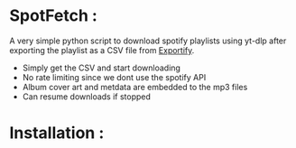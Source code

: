 
# SpotFetch :

A very simple python script to download spotify playlists using yt-dlp after exporting the playlist as a CSV file from [Exportify](https://exportify.app/).

- Simply get the CSV and start downloading
- No rate limiting since we dont use the spotify API
- Album cover art and metdata are embedded to the mp3 files
- Can resume downloads if stopped

# Installation :


